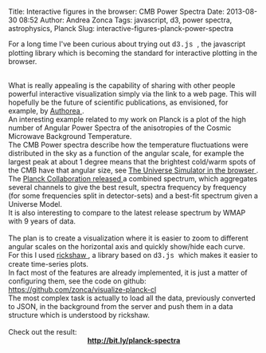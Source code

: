 Title: Interactive figures in the browser: CMB Power Spectra
Date: 2013-08-30 08:52
Author: Andrea Zonca
Tags: javascript, d3, power spectra, astrophysics, Planck
Slug: interactive-figures-planck-power-spectra

<p>
 For a long time I've been curious about trying out
 <span style="font-family: Courier New, Courier, monospace;">
  d3.js
 </span>
 , the javascript plotting library which is becoming the standard for interactive plotting in the browser.
 <br/>
</p>
<div>
 <br/>
</div>
<div>
 What is really appealing is the capability of sharing with other people powerful interactive visualization simply via the link to a web page. This will hopefully be the future of scientific publications, as envisioned, for example, by
 <a href="https://www.authorea.com/">
  Authorea
 </a>
 .
</div>
<div>
 <a name="more">
 </a>
 An interesting example related to my work on Planck is a plot of the high number of Angular Power Spectra of the anisotropies of the Cosmic Microwave Background Temperature.
</div>
<div>
 The CMB Power spectra describe how the temperature fluctuations were distributed in the sky as a function of the angular scale, for example the largest peak at about 1 degree means that the brightest cold/warm spots of the CMB have that angular size, see
 <a href="http://www.strudel.org.uk/blog/astro/001030.shtml">
  The Universe Simulator in the browser
 </a>
 .
</div>
<div>
 The
 <a href="http://irsa.ipac.caltech.edu/data/Planck/release_1/ancillary-data/">
  Planck Collaboration released
 </a>
 a combined spectrum, which aggregates several channels to give the best result, spectra frequency by frequency (for some frequencies split in detector-sets) and a best-fit spectrum given a Universe Model.
</div>
<div>
 It is also interesting to compare to the latest release spectrum by WMAP with 9 years of data.
</div>
<div>
 <br/>
</div>
<div>
 The plan is to create a visualization where it is easier to zoom to different angular scales on the horizontal axis and quickly show/hide each curve.
</div>
<div>
 For this I used
 <a href="http://code.shutterstock.com/rickshaw/">
  rickshaw
 </a>
 , a library based on
 <span style="font-family: Courier New, Courier, monospace;">
  d3.js
 </span>
 <span style="font-family: inherit;">
  which makes it easier to create time-series plots.
 </span>
</div>
<div>
 <span style="font-family: inherit;">
  In fact most of the features are already implemented, it is just a matter of configuring them, see the code on github:
 </span>
 <a href="https://github.com/zonca/visualize-planck-cl">
  https://github.com/zonca/visualize-planck-cl
 </a>
</div>
<div>
 The most complex task is actually to load all the data, previously converted to JSON, in the background from the server and push them in a data structure which is understood by rickshaw.
</div>
<div>
 <br/>
</div>
<div>
 Check out the result:
</div>
<div style="text-align: center;">
 <b>
  <a href="http://bit.ly/planck-spectra">
   http://bit.ly/planck-spectra
  </a>
 </b>
</div>
<div>
 <br/>
</div>
